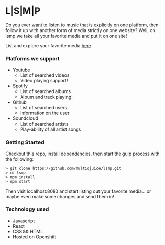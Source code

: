# L|S|M|P
Do you ever want to listen to music that is explicitly on one platform, then follow it up with another form of media strictly on one website? Well, on lsmp we take all your favorite media and put it on one site!

List and explore your favorite media [here](http://lsmp-lsmp.a.csh.rit.edu/)

### Platforms we support
* Youtube
  * List of searched videos
  * Video playing support!
* Spotify
  * List of searched albums
  * Album and track playing!
* Github
  * List of searched users
  * Information on the user
* Soundcloud
  * List of searched artists
  * Play-ability of all artist songs


### Getting Started
Checkout this repo, install dependencies, then start the gulp process with the following:

```
> git clone https://github.com/multiojuice/lsmp.git
> cd lsmp
> npm install
> npm start
```
Then visit localhost:8080 and start listing out your favorite media... or maybe even make some changes and send them in!

### Technology used
* Javascript
* React
* CSS && HTML
* Hosted on Openshift
